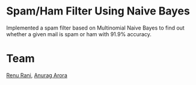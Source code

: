 # Spam/Ham Filter Using Naive Bayes


Implemented a spam filter based on Multinomial Naive Bayes to find out whether a given mail is spam or ham with 91.9% accuracy.  


# Team
[Renu Rani](https://github.com/techiepanda), [Anurag Arora](https://github.com/geekyspartan)
